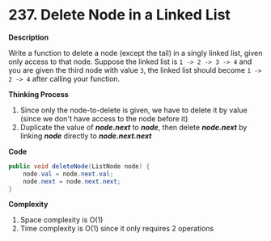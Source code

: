 # 237. Delete Node in a Linked List

**Description**

Write a function to delete a node (except the tail) in a singly linked list, given only access to that node. Suppose the linked list is  `1 -> 2 -> 3 -> 4` and you are given the third node with value `3`, the linked list should become `1 -> 2 -> 4` after calling your function.

**Thinking Process**

1. Since only the node-to-delete is given, we have to delete it by value (since we don't have access to the node before it)
2. Duplicate the value of ***node.next*** to ***node***, then delete ***node.next*** by linking ***node*** directly to ***node.next.next***

**Code**

```java
public void deleteNode(ListNode node) {
    node.val = node.next.val;
    node.next = node.next.next;
}
```
**Complexity**

1. Space complexity is O(1)
2. Time complexity is O(1) since it only requires 2 operations